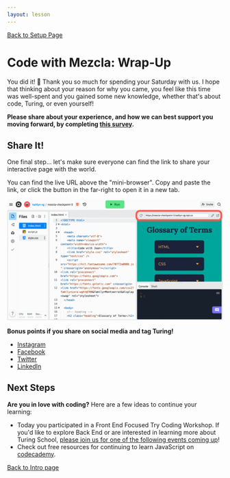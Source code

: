 ```yaml
---
layout: lesson
---
```


<a href="../">Back to Setup Page</a>

# Code with Mezcla: Wrap-Up

You did it! <span role="img" aria-label="celebration emoji">🎉</span> Thank you so much for spending your Saturday with us. I hope that thinking about your reason for why you came, you feel like this time was well-spent and you gained some new knowledge, whether that's about code, Turing, or even yourself!

<strong>Please share about your experience, and how we can best support you moving forward, by completing <a target="blank" href="https://forms.gle/VJB9gkJzFEWerpZS8">this survey</a>.</strong>


## Share It!
One final step... let's make sure everyone can find the link to share your interactive page with the world.

You can find the live URL above the "mini-browser". Copy and paste the link, or click the button in the far-right to open it in a new tab.

<img src="../assets/replit-share-link.png" alt="Screenshot of repl.it interface with box highlighting the URL to the live site link on far right/top" width="600">

<strong>Bonus points if you share on social media and tag Turing!</strong>
- <a target="blank" href="https://www.instagram.com/turing_school/">Instagram</a>
- <a target="blank" href="https://www.facebook.com/turingschool/">Facebook</a>
- <a target="blank" href="https://twitter.com/turingschool">Twitter</a>
- <a target="blank" href="">LinkedIn</a>

## Next Steps
<strong>Are you in love with coding?</strong> Here are a few ideas to continue your learning:
- Today you participated in a Front End Focused Try Coding Workshop. If you'd like to explore Back End or are interested in learning more about Turing School, <a target="blank" href="https://turing.edu/try-coding">please join us for one of the following events coming up</a>!
- Check out free resources for continuing to learn JavaScript on <a target="blank" href="https://www.codecademy.com/catalog/language/javascript">codecademy</a>.



<a href="../">Back to Intro page</a>
